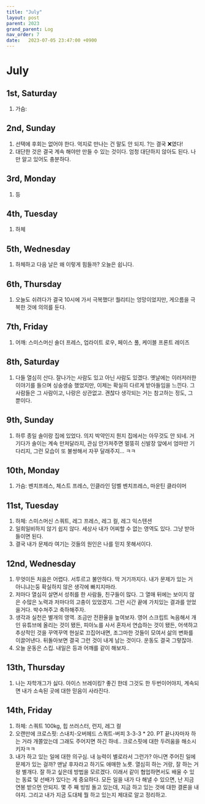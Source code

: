 ```yaml
---
title: "July"
layout: post
parent: 2023
grand_parent: Log
nav_order: 7
date:   2023-07-05 23:47:00 +0900
---
```

# July

## 1st, Saturday
1. 가슴:

## 2nd, Sunday
1. 선택에 후회는 없어야 한다. 억지로 만나는 건 말도 안 되지. ?는 결국 ❌였다! 
2. 대단한 것은 결국 계속 해야만 만들 수 있는 것이다. 엄청 대단하지 않아도 된다. 나만 알고 있어도 충분하다.

## 3rd, Monday
1. 등

## 4th, Tuesday
1. 하체

## 5th, Wednesday
1. 하체하고 다음 날은 왜 이렇게 힘들까? 오늘은 쉽니다.

## 6th, Thursday
1. 오늘도 쉬려다가 결국 10시에 가서 극복했다! 퀄리티는 엉망이었지만, 게으름을 극복한 것에 의의를 둔다.

## 7th, Friday
1. 어깨: 스미스머신 숄더 프레스, 업라이트 로우, 페이스 풀, 케이블 프론트 레이즈

## 8th, Saturday
1. 다들 열심히 산다. 잘나가는 사람도 있고 아닌 사람도 있겠다. 옛날에는 이러저러한 이야기를 들으며 싱숭생숭 했었지만, 이제는 확실히 다르게 받아들임을 느낀다. 그 사람들은 그 사람이고, 나랑은 상관없고. 괜찮다 생각되는 거는 참고하는 정도, 그 뿐이다.

## 9th, Sunday
1. 하루 종일 솔이랑 집에 있었다. 의지 박약인지 뭔지 집에서는 아무것도 안 되네. 거기다가 솔이는 계속 만져달라지, 관심 안가져주면 멀뚱히 신발장 앞에서 엄마만 기다리지, 그런 모습이 또 불쌍해서 자꾸 달래주지... ㅋㅋ 

## 10th, Monday
1. 가슴: 벤치프레스, 체스트 프레스, 인클라인 덤벨 벤치프레스, 마운틴 클라이머

## 11st, Tuesday
1. 하체: 스미스머신 스쿼트, 레그 프레스, 레그 컬, 레그 익스텐션
2. 일희일비하지 않기 쉽지 않다. 세상사 내가 어찌할 수 없는 영역도 있다. 그냥 받아들이면 된다.
3. 결국 내가 문제라 여기는 것들의 원인은 나를 믿지 못해서이다. 

## 12nd, Wednesday
1. 무엇이든 처음은 어렵다. 서투르고 불안하다. 딱 거기까지다. 내가 문제가 있는 거 아니냐는둥 확실하지 않은 생각에 빠지지마라.
2. 저마다 열심히 살면서 성취를 한 사람들, 친구들이 많다. 그 열매 뒤에는 보이지 않은 수많은 노력과 저마다의 고충이 있었겠지. 그런 시간 끝에 가치있는 결과를 얻었을거다. 박수쳐주고 축하해주자.
3. 생각과 실천은 별개의 영역. 조금만 전환율을 높여보자. 영어 스크립트 녹음해서 개인 유튜브에 올리는 것이 됐든, 피아노를 사서 혼자서 연습하는 것이 됐든, 어색하고 추상적인 것을 꾸역꾸역 현실로 끄집어내면, 조그마한 것들이 모여서 삶의 변화를 이끌어낸다. 뒤돌아보면 결국 그런 것이 내게 남는 것이다. 운동도 결국 그렇잖아.
4. 오늘 운동은 스킵. 내일은 등과 어깨를 같이 해보자..

## 13th, Thursday
1. 나는 자학개그가 싫다. 아이스 브레이킹? 좋긴 한데 그것도 한 두번이어야지, 계속되면 내가 소속된 곳에 대한 믿음이 사라진다.


## 14th, Friday
1. 하체: 스쿼트 100kg, 힙 쓰러스터, 런지, 레그 컬
2. 오랜만에 크로스핏: 스내치-오버헤드 스쿼트-버피 3-3-3 * 20. PT 끝나자마자 하는 거라 개쫄았는데 그래도 주어지면 하긴 하네.. 크로스핏에 대한 두려움을 해소시키자ㅋㅋ
3. 내가 하고 있는 일에 대한 의구심. 내 능력이 별로라서 그런가? 아니면 주어진 일에 문제가 있는 걸까? 맨날 후자라고 하기도 애매한 노릇. 열심히 하는 거랑, 잘 하는 거랑 별개다. 잘 하고 싶은데 방법을 모르겠다. 이래서 같이 협업하면서도 배울 수 있는 동료 및 선배가 있다는 게 중요하다.
모든 일을 내가 다 해낼 수 있으면, 난 지금 연봉 받으먼 안되지. 몇 주 째 빙빙 돌고 있는데, 지금 하고 있는 것에 대한 결론을 내야지. 그리고 내가 지금 도대체 뭘 하고 있는지 제대로 알고 정리하고.